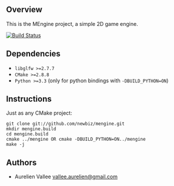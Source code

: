 Overview
---------
This is the MEngine project, a simple 2D game engine.

[![Build Status](https://drone.io/github.com/newbiz/mengine/status.png)](https://drone.io/github.com/newbiz/mengine/latest)

Dependencies
------------
- `libglfw >=2.7.7`
- `CMake >=2.8.8`
- `Python >=3.3` (only for python bindings with `-DBUILD_PYTHON=ON`)

Instructions
------------
Just as any CMake project:

    git clone git://github.com/newbiz/mengine.git
    mkdir mengine.build
    cd mengine.build
    cmake ../mengine OR cmake -DBUILD_PYTHON=ON../mengine
    make -j

Authors
-------
- Aurelien Vallee <vallee.aurelien@gmail.com>
